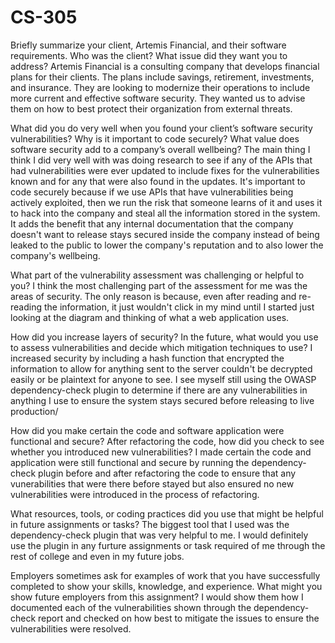 # CS-305

Briefly summarize your client, Artemis Financial, and their software requirements. Who was the client? What issue did they want you to address?
Artemis Financial is a consulting company that develops financial plans for their clients. The plans include savings, retirement, investments, and insurance. They are looking to modernize their operations to include more current and effective software security. They wanted us to advise them on how to best protect their organization from external threats.

What did you do very well when you found your client’s software security vulnerabilities? Why is it important to code securely? What value does software security add to a company’s overall wellbeing?
The main thing I think I did very well with was doing research to see if any of the APIs that had vulnerabilities were ever updated to include fixes for the vulnerabilities known and for any that were also found in the updates. It's important to code securely because if we use APIs that have vulnerabilities being actively exploited, then we run the risk that someone learns of it and uses it to hack into the company and steal all the information stored in the system. It adds the benefit that any internal documentation that the company doesn't want to release stays secured inside the company instead of being leaked to the public to lower the company's reputation and to also lower the company's wellbeing.

What part of the vulnerability assessment was challenging or helpful to you?
I think the most challenging part of the assessment for me was the areas of security. The only reason is because, even after reading and re-reading the information, it just wouldn't click in my mind until I started just looking at the diagram and thinking of what a web application uses.

How did you increase layers of security? In the future, what would you use to assess vulnerabilities and decide which mitigation techniques to use?
I increased security by including a hash function that encrypted the information to allow for anything sent to the server couldn't be decrypted easily or be plaintext for anyone to see. I see myself still using the OWASP dependency-check plugin to determine if there are any vulnerabilities in anything I use to ensure the system stays secured before releasing to live production/

How did you make certain the code and software application were functional and secure? After refactoring the code, how did you check to see whether you introduced new vulnerabilities?
I made certain the code and application were still functional and secure by running the dependency-check plugin before and after refactoring the code to ensure that any vunerabilities that were there before stayed but also ensured no new vulnerabilities were introduced in the process of refactoring.

What resources, tools, or coding practices did you use that might be helpful in future assignments or tasks?
The biggest tool that I used was the dependency-check plugin that was very helpful to me. I would definitely use the plugin in any furture assignments or task required of me through the rest of college and even in my future jobs.

Employers sometimes ask for examples of work that you have successfully completed to show your skills, knowledge, and experience. What might you show future employers from this assignment?
I would show them how I documented each of the vulnerabilities shown through the dependency-check report and checked on how best to mitigate the issues to ensure the vulnerabilities were resolved.
